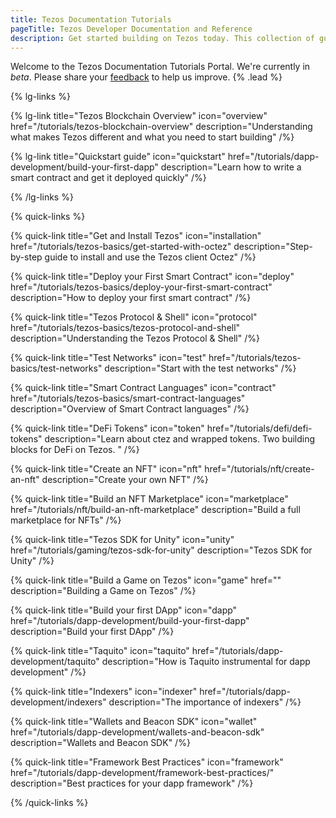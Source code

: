 ```yaml
---
title: Tezos Documentation Tutorials
pageTitle: Tezos Developer Documentation and Reference
description: Get started building on Tezos today. This collection of guides will take you through writing your first smart contract, using the Unity SDK, and building an NFT Marketplace.
---
```


Welcome to the Tezos Documentation Tutorials Portal. We're currently in _beta_. Please share your [feedback](https://github.com/trilitech/tezos-developer-docs/issues/new/choose) to help us improve. {% .lead %}

{% lg-links %}

{% lg-link title="Tezos Blockchain Overview" icon="overview" href="/tutorials/tezos-blockchain-overview" description="Understanding what makes Tezos different and what you need to start building" /%}

{% lg-link title="Quickstart guide" icon="quickstart" href="/tutorials/dapp-development/build-your-first-dapp" description="Learn how to write a smart contract and get it deployed quickly" /%}

{% /lg-links %}

{% quick-links %}

{% quick-link title="Get and Install Tezos" icon="installation" href="/tutorials/tezos-basics/get-started-with-octez" description="Step-by-step guide to install and use the Tezos client Octez" /%}

{% quick-link title="Deploy your First Smart Contract" icon="deploy" href="/tutorials/tezos-basics/deploy-your-first-smart-contract" description="How to deploy your first smart contract" /%}

{% quick-link title="Tezos Protocol & Shell" icon="protocol" href="/tutorials/tezos-basics/tezos-protocol-and-shell" description="Understanding the Tezos Protocol & Shell" /%}

{% quick-link title="Test Networks" icon="test" href="/tutorials/tezos-basics/test-networks" description="Start with the test networks" /%}

{% quick-link title="Smart Contract Languages" icon="contract" href="/tutorials/tezos-basics/smart-contract-languages" description="Overview of Smart Contract languages" /%}

{% quick-link title="DeFi Tokens" icon="token" href="/tutorials/defi/defi-tokens" description="Learn about ctez and wrapped tokens. Two building blocks for DeFi on Tezos. " /%}

{% quick-link title="Create an NFT" icon="nft" href="/tutorials/nft/create-an-nft" description="Create your own NFT" /%}

{% quick-link title="Build an NFT Marketplace" icon="marketplace" href="/tutorials/nft/build-an-nft-marketplace" description="Build a full marketplace for NFTs" /%}

{% quick-link title="Tezos SDK for Unity" icon="unity" href="/tutorials/gaming/tezos-sdk-for-unity" description="Tezos SDK for Unity" /%}

{% quick-link title="Build a Game on Tezos" icon="game" href="" description="Building a Game on Tezos" /%}

{% quick-link title="Build your first DApp" icon="dapp" href="/tutorials/dapp-development/build-your-first-dapp" description="Build your first DApp" /%}

{% quick-link title="Taquito" icon="taquito" href="/tutorials/dapp-development/taquito" description="How is Taquito instrumental for dapp development" /%}

{% quick-link title="Indexers" icon="indexer" href="/tutorials/dapp-development/indexers" description="The importance of indexers" /%}

{% quick-link title="Wallets and Beacon SDK" icon="wallet" href="/tutorials/dapp-development/wallets-and-beacon-sdk" description="Wallets and Beacon SDK" /%}

{% quick-link title="Framework Best Practices" icon="framework" href="/tutorials/dapp-development/framework-best-practices/" description="Best practices for your dapp framework" /%}

{% /quick-links %}
